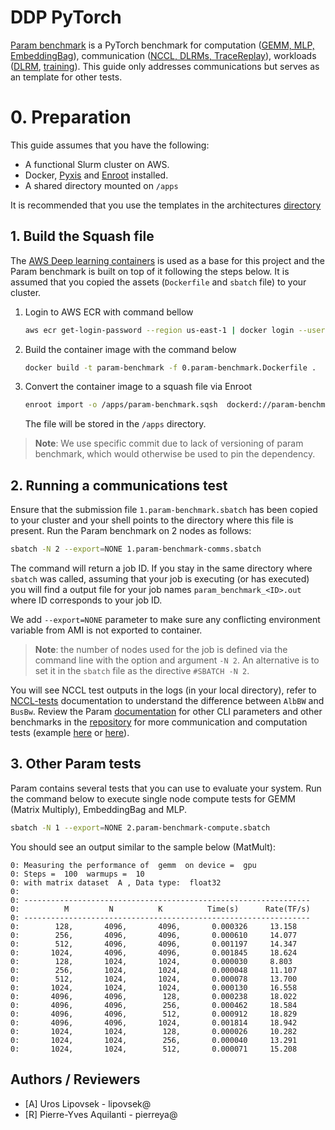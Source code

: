 # DDP PyTorch
[Param benchmark](https://github.com/facebookresearch/param/tree/main) is a PyTorch benchmark for computation ([GEMM, MLP, EmbeddingBag](https://github.com/facebookresearch/param/tree/6236487e8969838822b52298c2a2318f6ac47bbd/train/compute/pt)), communication ([NCCL, DLRMs, TraceReplay](https://github.com/facebookresearch/param/tree/6236487e8969838822b52298c2a2318f6ac47bbd/train/comms/pt)), workloads ([DLRM](https://github.com/facebookresearch/param/tree/6236487e8969838822b52298c2a2318f6ac47bbd/train/workloads), [training](https://github.com/facebookresearch/param/tree/6236487e8969838822b52298c2a2318f6ac47bbd/train/compute/python)). This guide only addresses communications but serves as an template for other tests.

# 0. Preparation

This guide assumes that you have the following:

- A functional Slurm cluster on AWS.
- Docker, [Pyxis](https://github.com/NVIDIA/pyxis) and [Enroot](https://github.com/NVIDIA/enroot) installed.
- A shared directory mounted on `/apps`

It is recommended that you use the templates in the architectures [directory](../../1.architectures)


## 1. Build the Squash file

The [AWS Deep learning containers](https://aws.amazon.com/machine-learning/containers/) is used as a base for this project and the Param benchmark is built on top of it following the steps below. It is assumed that you copied the assets (`Dockerfile` and `sbatch` file) to your cluster.

1. Login to AWS ECR with command bellow
   ```bash
   aws ecr get-login-password --region us-east-1 | docker login --username AWS --password-stdin 763104351884.dkr.ecr.us-east-1.amazonaws.com
   ```
2. Build the container image with the command below
   ```bash
   docker build -t param-benchmark -f 0.param-benchmark.Dockerfile .
   ```
3. Convert the container image to a squash file via Enroot
   ```bash
   enroot import -o /apps/param-benchmark.sqsh  dockerd://param-benchmark:latest
   ```
   The file will be stored in the `/apps` directory.

> **Note**: We use specific commit due to lack of versioning of param benchmark, which would otherwise be used to pin the dependency.

## 2. Running a communications test

Ensure that the submission file `1.param-benchmark.sbatch` has been copied to your cluster and your shell points to the directory where this file is present. Run the Param benchmark on 2 nodes as follows:

```bash
sbatch -N 2 --export=NONE 1.param-benchmark-comms.sbatch
```

The command will return a job ID. If you stay in the same directory where `sbatch` was called, assuming that your job is executing (or has executed) you will find a output file for your job names `param_benchmark_<ID>.out` where ID corresponds to your job ID.

We add `--export=NONE` parameter to make sure any conflicting environment variable from AMI is not exported to container.

> **Note**: the number of nodes used for the job is defined via the command line with the option and argument `-N 2`. An alternative is to set it in the `sbatch` file as the directive `#SBATCH -N 2`.

You will see NCCL test outputs in the logs (in your local directory), refer to [NCCL-tests](https://github.com/NVIDIA/nccl-tests/blob/master/doc/PERFORMANCE.md) documentation to understand the difference between `AlbBW` and `BusBw`. Review the Param [documentation](https://github.com/facebookresearch/param/tree/6236487e8969838822b52298c2a2318f6ac47bbd/train/comms/pt) for other CLI parameters and other benchmarks in the [repository](https://github.com/facebookresearch/param/tree/6236487e8969838822b52298c2a2318f6ac47bbd) for more communication and computation tests (example [here](https://github.com/facebookresearch/param/blob/6236487e8969838822b52298c2a2318f6ac47bbd/train/compute/pt/README.md) or [here](https://github.com/facebookresearch/param/tree/6236487e8969838822b52298c2a2318f6ac47bbd/train/comms/pt)).

## 3. Other Param tests

Param contains several tests that you can use to evaluate your system. Run the command below to execute single node compute tests for GEMM (Matrix Multiply), EmbeddingBag and MLP.

```bash
sbatch -N 1 --export=NONE 2.param-benchmark-compute.sbatch
```

You should see an output similar to the sample below (MatMult):

```
0: Measuring the performance of  gemm  on device =  gpu
0: Steps =  100  warmups =  10
0: with matrix dataset  A , Data type:  float32
0:
0: ----------------------------------------------------------------
0:          M         N          K          Time(s)      Rate(TF/s)
0: ----------------------------------------------------------------
0:        128,       4096,       4096,       0.000326     13.158
0:        256,       4096,       4096,       0.000610     14.077
0:        512,       4096,       4096,       0.001197     14.347
0:       1024,       4096,       4096,       0.001845     18.624
0:        128,       1024,       1024,       0.000030     8.803
0:        256,       1024,       1024,       0.000048     11.107
0:        512,       1024,       1024,       0.000078     13.700
0:       1024,       1024,       1024,       0.000130     16.558
0:       4096,       4096,        128,       0.000238     18.022
0:       4096,       4096,        256,       0.000462     18.584
0:       4096,       4096,        512,       0.000912     18.829
0:       4096,       4096,       1024,       0.001814     18.942
0:       1024,       1024,        128,       0.000026     10.282
0:       1024,       1024,        256,       0.000040     13.291
0:       1024,       1024,        512,       0.000071     15.208
```

## Authors / Reviewers

- [A] Uros Lipovsek - lipovsek@
- [R] Pierre-Yves Aquilanti - pierreya@
